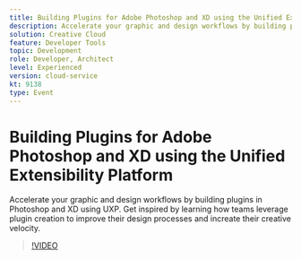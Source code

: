```yaml
---
title: Building Plugins for Adobe Photoshop and XD using the Unified Extensibility Platform
description: Accelerate your graphic and design workflows by building plugins in Photoshop and XD using UXP. Get inspired by learning how teams leverage plugin creation to improve their design processes and increate their creative velocity.
solution: Creative Cloud
feature: Developer Tools
topic: Development
role: Developer, Architect
level: Experienced
version: cloud-service
kt: 9138
type: Event
---
```


# Building Plugins for Adobe Photoshop and XD using the Unified Extensibility Platform

Accelerate your graphic and design workflows by building plugins in Photoshop and XD using UXP. Get inspired by learning how teams leverage plugin creation to improve their design processes and increate their creative velocity.

>[!VIDEO](https://video.tv.adobe.com/v/337593/?quality=12&learn=on&hidetitle=true)
